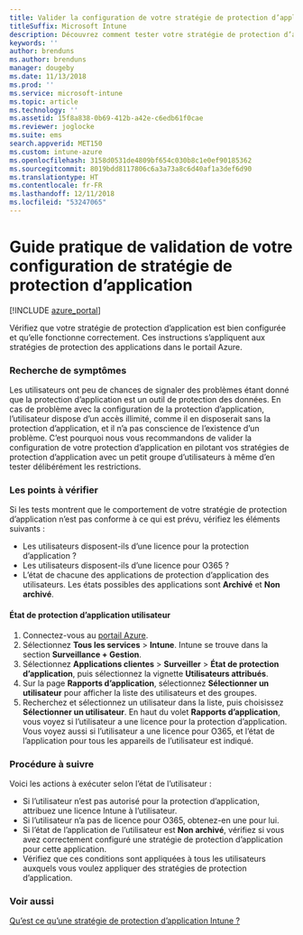 ```yaml
---
title: Valider la configuration de votre stratégie de protection d’application
titleSuffix: Microsoft Intune
description: Découvrez comment tester votre stratégie de protection d’application pour vérifier qu’elle est bien configurée et qu’elle fonctionne correctement.
keywords: ''
author: brenduns
ms.author: brenduns
manager: dougeby
ms.date: 11/13/2018
ms.prod: ''
ms.service: microsoft-intune
ms.topic: article
ms.technology: ''
ms.assetid: 15f8a838-0b69-412b-a42e-c6edb61f0cae
ms.reviewer: joglocke
ms.suite: ems
search.appverid: MET150
ms.custom: intune-azure
ms.openlocfilehash: 3158d0531de4809bf654c030b8c1e0ef90185362
ms.sourcegitcommit: 8019bdd8117806c6a3a73a8c6d40af1a3def6d90
ms.translationtype: HT
ms.contentlocale: fr-FR
ms.lasthandoff: 12/11/2018
ms.locfileid: "53247065"
---
```

# <a name="how-to-validate-your-app-protection-policy-setup"></a>Guide pratique de validation de votre configuration de stratégie de protection d’application

[!INCLUDE [azure_portal](./includes/azure_portal.md)]

Vérifiez que votre stratégie de protection d’application est bien configurée et qu’elle fonctionne correctement. Ces instructions s’appliquent aux stratégies de protection des applications dans le portail Azure.

### <a name="checking-for-symptoms"></a>Recherche de symptômes
Les utilisateurs ont peu de chances de signaler des problèmes étant donné que la protection d’application est un outil de protection des données. En cas de problème avec la configuration de la protection d’application, l’utilisateur dispose d’un accès illimité, comme il en disposerait sans la protection d’application, et il n’a pas conscience de l’existence d’un problème. C’est pourquoi nous vous recommandons de valider la configuration de votre protection d’application en pilotant vos stratégies de protection d’application avec un petit groupe d’utilisateurs à même d’en tester délibérément les restrictions.


### <a name="what-to-check"></a>Les points à vérifier

Si les tests montrent que le comportement de votre stratégie de protection d’application n’est pas conforme à ce qui est prévu, vérifiez les éléments suivants :

- Les utilisateurs disposent-ils d’une licence pour la protection d’application ?
- Les utilisateurs disposent-ils d’une licence pour O365 ?
- L’état de chacune des applications de protection d’application des utilisateurs. Les états possibles des applications sont **Archivé** et **Non archivé**.

#### <a name="user-app-protection-status"></a>État de protection d’application utilisateur
1. Connectez-vous au [portail Azure](https://portal.azure.com).
2. Sélectionnez **Tous les services** > **Intune**. Intune se trouve dans la section **Surveillance + Gestion**.
3. Sélectionnez **Applications clientes** > **Surveiller** >  **État de protection d’application**, puis sélectionnez la vignette **Utilisateurs attribués**. 
4. Sur la page **Rapports d’application**, sélectionnez **Sélectionner un utilisateur** pour afficher la liste des utilisateurs et des groupes. 
5. Recherchez et sélectionnez un utilisateur dans la liste, puis choisissez **Sélectionner un utilisateur**. En haut du volet **Rapports d’application**, vous voyez si l’utilisateur a une licence pour la protection d’application. Vous voyez aussi si l’utilisateur a une licence pour O365, et l’état de l’application pour tous les appareils de l’utilisateur est indiqué.



### <a name="what-to-do"></a>Procédure à suivre
Voici les actions à exécuter selon l’état de l’utilisateur :

- Si l’utilisateur n’est pas autorisé pour la protection d’application, attribuez une licence Intune à l’utilisateur.
- Si l’utilisateur n’a pas de licence pour O365, obtenez-en une pour lui.
- Si l’état de l’application de l’utilisateur est **Non archivé**, vérifiez si vous avez correctement configuré une stratégie de protection d’application pour cette application.
- Vérifiez que ces conditions sont appliquées à tous les utilisateurs auxquels vous voulez appliquer des stratégies de protection d’application.

### <a name="see-also"></a>Voir aussi

[Qu’est ce qu’une stratégie de protection d’application Intune ?](app-protection-policies.md)
